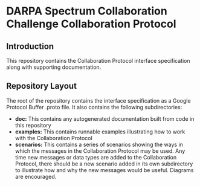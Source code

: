 # DARPA Spectrum Collaboration Challenge Collaboration Protocol

## Introduction
This repository contains the Collaboration Protocol interface specification along with supporting documentation. 

## Repository Layout
The root of the repository contains the interface specification as a Google Protocol Buffer .proto file. It also contains the following subdirectories:

* **doc:** This contains any autogenerated documentation built from code in this repository
* **examples:** This contains runnable examples illustrating how to work with the Collaboration Protocol
* **scenarios:** This contains a series of scenarios showing the ways in which the messages in the Collaboration Protocol may be used. Any time new messages or data types are added to the Collaboration Protocol, there should be a new scenario added in its own subdirectory to illustrate how and why the new messages would be useful. Diagrams are encouraged.  
